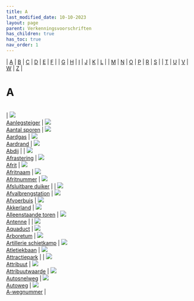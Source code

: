 ```yaml
---
title: A
last_modified_date: 10-10-2023
layout: page
parent: Verkenningsvoorschriften
has_children: true
has_toc: true
nav_order: 1
---
```


| [A](../A/A.html) | [B](../B/B.html) | [C](../C/C.html) | [D](../D/D.html) | [E](../E/E.html) | [F](../F/F.html) |
| [G](../G/G.html) | [H](../H/H.html) | [I](../I/I.html) | [J](../J/J.html) | [K](../K/K.html) | [L](../L/L.html) |
| [M](../M/M.html) | [N](../N/N.html) | [O](../O/O.html) | [P](../P/P.html) | [R](../R/R.html) | [S](../S/S.html) |
| [T](../T/T.html) | [U](../U/U.html) | [V](../V/V.html) | [W](../W/W.html) | [Z](../Z/Z.html) |

A
=

|     |     |     |     |     |
| --- | --- | --- | --- | --- |

| [![](Aanlegsteiger/vv_0017_125x100.jpg)](Aanlegsteiger/Aanlegsteiger.html)<br>[Aanlegsteiger](Aanlegsteiger/Aanlegsteiger.html)
| [![](../../images/foto-niet-beschikbaar.jpg)](Aantal_sporen/Aantal_sporen.html)<br>[Aantal sporen](Aantal_sporen/Aantal_sporen.html)
| [![](../../images/foto-niet-beschikbaar.jpg)](Aardgas/Aardgas.html)<br>[Aardgas](Aardgas/Aardgas.html)
| [![](../../images/foto-niet-beschikbaar.jpg)](Aardrand/Aardrand.html)<br>[Aardrand](Aardrand/Aardrand.html)
| [![](Abdij/Abdij_125x100.jpg)](Abdij/Abdij.html)<br>[Abdij](Abdij/Abdij.html)
|
| [![](Afrastering/vv_0127_125x100.jpg)](Afrastering/Afrastering.html)<br>[Afrastering](Afrastering/Afrastering.html)
| [![](Afrit/afrit_125x100.jpg)](Afrit/Afrit.html)<br>[Afrit](Afrit/Afrit.html)
| [![](Afritnaam/afritnaam_125x100.png)](Afritnaam/Afritnaam.html)<br>[Afritnaam](Afritnaam/Afritnaam.html)
| [![](Afritnummer/afritnummer_125x100.jpg)](Afritnummer/Afritnummer.html)<br>[Afritnummer](Afritnummer/Afritnummer.html)
| [![](../D/Duiker/duiker_4_125x100.jpg)](Afsluitbare_duiker/Afsluitbare_duiker.html)<br>[Afsluitbare duiker](Afsluitbare_duiker/Afsluitbare_duiker.html)
|
| [![](Afvalbrengstation/afvalbrengstation_125x100.jpg)](Afvalbrengstation/Afvalbrengstation.html)<br>[Afvalbrengstation](Afvalbrengstation/Afvalbrengstation.html)
| [![](Afvoerbuis/afvoerbuis_125x100.jpg)](Afvoerbuis/Afvoerbuis.html)<br>[Afvoerbuis](Afvoerbuis/Afvoerbuis.html)
| [![](Akkerland/vv_0235_125x100.jpg)](Akkerland/Akkerland.html)<br>[Akkerland](Akkerland/Akkerland.html)
| [![](Alleenstaande_toren/Alleenstaande_toren_125x100.jpg)](Alleenstaande_toren/Alleenstaande_toren.html)<br>[Alleenstaande toren](Alleenstaande_toren/Alleenstaande_toren.html)
| [![](../Z/Zendmast/vv_0565_125x100.jpg)](Antenne/Antenne.html)<br>[Antenne](Antenne/Antenne.html)
|
| [![](Aquaduct/Gouwe-aquaduct_lucht_125x100.jpg)](Aquaduct/Aquaduct.html)<br>[Aquaduct](Aquaduct/Aquaduct.html)
| [![](../B/Bos/vv_0141_125x100.jpg)](Arboretum/Arboretum.html)<br>[Arboretum](Arboretum/Arboretum.html)
| [![](../S/Schietbaan/schietbaan1_125x100.bmp)](Artillerie_schietkamp/Artillerie_schietkamp.html)<br>[Artillerie schietkamp](Artillerie_schietkamp/Artillerie_schietkamp.html)
| [![](Atletiekbaan/atletiekbaan1_125x100.jpg)](Atletiekbaan/Atletiekbaan.html)<br>[Atletiekbaan](Atletiekbaan/Atletiekbaan.html)
| [![](../../images/foto-niet-beschikbaar.jpg)](Attractiepark/Attractiepark.html)<br>[Attractiepark](Attractiepark/Attractiepark.html)
|
| [![](../../images/foto-niet-beschikbaar.jpg)](Attribuutwaarde/Attribuutwaarde.html)<br>[Attribuut](Attribuutwaarde/Attribuutwaarde.html)
| [![](../../images/foto-niet-beschikbaar.jpg)](Attribuutwaarde/Attribuutwaarde.html)<br>[Attribuutwaarde](Attribuutwaarde/Attribuutwaarde.html)
| [![](Autosnelweg/Autosnelweg_125x100.jpg)](Autosnelweg/Autosnelweg.html)<br>[Autosnelweg](Autosnelweg/Autosnelweg.html)
| [![](Autoweg/autoweg_125x100.jpg)](Autoweg/Autoweg.html)<br>[Autoweg](Autoweg/Autoweg.html)
| [![](A-Wegnummer/foto_A_wegnummers_125x100.jpg)](A-Wegnummer/A-Wegnummer.html)<br>[A-wegnummer](A-Wegnummer/A-Wegnummer.html)
|
